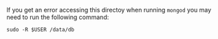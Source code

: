 If you get an error accessing this directoy when running `mongod` you may need to run the following command:

`sudo -R $USER /data/db`